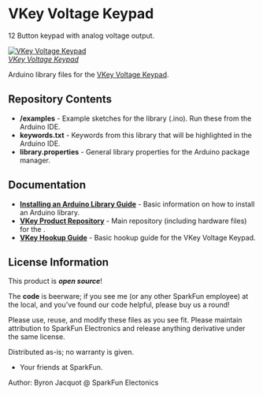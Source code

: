 VKey Voltage Keypad
===================

12 Button keypad with analog voltage output.

[![VKey Voltage Keypad](https://dlnmh9ip6v2uc.cloudfront.net/images/products/1/2/0/8/0/12080-01_medium.jpg)  
*VKey Voltage Keypad*](https://www.sparkfun.com/products/12080)

Arduino library files for the [VKey Voltage Keypad](https://www.sparkfun.com/products/12080).

Repository Contents
-------------------

* **/examples** - Example sketches for the library (.ino). Run these from the Arduino IDE. 
* **keywords.txt** - Keywords from this library that will be highlighted in the Arduino IDE. 
* **library.properties** - General library properties for the Arduino package manager. 

Documentation
--------------

* **[Installing an Arduino Library Guide](https://learn.sparkfun.com/tutorials/installing-an-arduino-library)** - Basic information on how to install an Arduino library.
* **[VKey Product Repository](https://github.com/sparkfun/VKey_Voltage_Keypad)** - Main repository (including hardware files) for the <PRODUCT NAME>.
* **[VKey Hookup Guide](https://learn.sparkfun.com/tutorials/vkey-voltage-keypad-hookup-guide)** - Basic hookup guide for the VKey Voltage Keypad.


License Information
-------------------

This product is _**open source**_! 

The **code** is beerware; if you see me (or any other SparkFun employee) at the local, and you've found our code helpful, please buy us a round!

Please use, reuse, and modify these files as you see fit. Please maintain attribution to SparkFun Electronics and release anything derivative under the same license.

Distributed as-is; no warranty is given.

- Your friends at SparkFun.

Author: Byron Jacquot @ SparkFun Electonics

